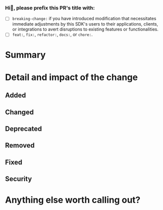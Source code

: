 ### Hi👋, please prefix this PR's title with:
<!-- This will give consistant Release changelog to the public -->
- [ ] `breaking-change:` if you have introduced modification that necessitates immediate adjustments by this SDK's users to their applications, clients, or integrations to avert disruptions to existing features or functionalities.
- [ ] `feat:`, `fix:`, `refactor:`, `docs:`, or `chore:`.

# Summary
<!-- Keep it short. This is publicly viewable as part of the Changelog / Releases. -->

# Detail and impact of the change
<!-- Remove any sub-sections below that are not applicable -->
## Added 
<!-- Section for new features. -->

## Changed
<!-- Section for changes in existing functionality. -->

## Deprecated
<!-- Section for soon-to-be removed features. -->

## Removed
<!-- Section for now removed features. -->

## Fixed
<!-- Section for any bug fixes. -->

## Security
<!-- Section in case of vulnerabilities. -->

# Anything else worth calling out?
<!-- Useful tips, gotchas, trade-offs made to the reviewers. -->
